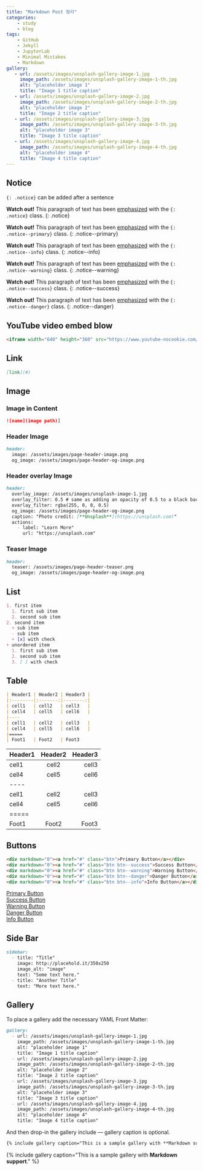 ```yaml
---
title: "Markdown Post 정리"  
categories:  
    - study
    - blog
tags:  
    - GitHub  
    - Jekyll  
    - JupyterLab  
    - Minimal Mistakes
    - Markdown  
gallery:
   - url: /assets/images/unsplash-gallery-image-1.jpg
     image_path: /assets/images/unsplash-gallery-image-1-th.jpg
     alt: "placeholder image 1"
     title: "Image 1 title caption"
   - url: /assets/images/unsplash-gallery-image-2.jpg
     image_path: /assets/images/unsplash-gallery-image-2-th.jpg
     alt: "placeholder image 2"
     title: "Image 2 title caption"
   - url: /assets/images/unsplash-gallery-image-3.jpg
     image_path: /assets/images/unsplash-gallery-image-3-th.jpg
     alt: "placeholder image 3"
     title: "Image 3 title caption"
   - url: /assets/images/unsplash-gallery-image-4.jpg
     image_path: /assets/images/unsplash-gallery-image-4-th.jpg
     alt: "placeholder image 4"
     title: "Image 4 title caption"
---
```




## Notice

`{: .notice}` can be added after a sentence

**Watch out!** This paragraph of text has been [emphasized](#) with the `{: .notice}` class.
{: .notice}

**Watch out!** This paragraph of text has been [emphasized](#) with the `{: .notice--primary}` class.
{: .notice--primary}

**Watch out!** This paragraph of text has been [emphasized](#) with the `{: .notice--info}` class.
{: .notice--info}

**Watch out!** This paragraph of text has been [emphasized](#) with the `{: .notice--warning}` class.
{: .notice--warning}

**Watch out!** This paragraph of text has been [emphasized](#) with the `{: .notice--success}` class.
{: .notice--success}

**Watch out!** This paragraph of text has been [emphasized](#) with the `{: .notice--danger}` class.
{: .notice--danger}

## YouTube video embed blow  
```markdown
<iframe width="640" height="360" src="https://www.youtube-nocookie.com/embed/l2Of1-d5E5o?controls=0&amp;showinfo=0" frameborder="0" allowfullscreen></iframe>
```

## Link
```markdown
[link](#)
````

## Image

### Image in Content
```markdown
![name](image path)]
```

### Header Image  
```markdown
header:
  image: /assets/images/page-header-image.png
  og_image: /assets/images/page-header-og-image.png
```

### Header overlay Image  
```markdown
header:
  overlay_image: /assets/images/unsplash-image-1.jpg
  overlay_filter: 0.5 # same as adding an opacity of 0.5 to a black background
  overlay_filter: rgba(255, 0, 0, 0.5)
  og_image: /assets/images/page-header-og-image.png
  caption: "Photo credit: [**Unsplash**](https://unsplash.com)"
  actions:
    - label: "Learn More"
      url: "https://unsplash.com"
```

### Teaser Image  
```markdown
header:
  teaser: /assets/images/page-header-teaser.png
  og_image: /assets/images/page-header-og-image.png
```

## List

```markdown
1. first item  
  1. first sub item  
  2. second sub item  
2. second item  
  + sub item  
  - sub item  
  + [x] with check  
+ unordered item  
  1. first sub item  
  2. second sub item  
  3. [ ] with check  
```

## Table

```markdown
| Header1 | Header2 | Header3 |
|:--------|:-------:|--------:|
| cell1   | cell2   | cell3   |
| cell4   | cell5   | cell6   |
|----
| cell1   | cell2   | cell3   |
| cell4   | cell5   | cell6   |
|=====
| Foot1   | Foot2   | Foot3
```
| Header1 | Header2 | Header3 |
|:--------|:-------:|--------:|
| cell1   | cell2   | cell3   |
| cell4   | cell5   | cell6   |
|----
| cell1   | cell2   | cell3   |
| cell4   | cell5   | cell6   |
|=====
| Foot1   | Foot2   | Foot3


## Buttons

```html
<div markdown="0"><a href="#" class="btn">Primary Button</a></div>
<div markdown="0"><a href="#" class="btn btn--success">Success Button</a></div>
<div markdown="0"><a href="#" class="btn btn--warning">Warning Button</a></div>
<div markdown="0"><a href="#" class="btn btn--danger">Danger Button</a></div>
<div markdown="0"><a href="#" class="btn btn--info">Info Button</a></div>
```
<div markdown="0"><a href="#" class="btn">Primary Button</a></div>
<div markdown="0"><a href="#" class="btn btn--success">Success Button</a></div>
<div markdown="0"><a href="#" class="btn btn--warning">Warning Button</a></div>
<div markdown="0"><a href="#" class="btn btn--danger">Danger Button</a></div>
<div markdown="0"><a href="#" class="btn btn--info">Info Button</a></div>

## Side Bar

```markdown
sidebar:
  - title: "Title"
    image: http://placehold.it/350x250
    image_alt: "image"
    text: "Some text here."
  - title: "Another Title"
    text: "More text here."
```

## Gallery

To place a gallery add the necessary YAML Front Matter:

```markdown
gallery:
  - url: /assets/images/unsplash-gallery-image-1.jpg
    image_path: /assets/images/unsplash-gallery-image-1-th.jpg
    alt: "placeholder image 1"
    title: "Image 1 title caption"
  - url: /assets/images/unsplash-gallery-image-2.jpg
    image_path: /assets/images/unsplash-gallery-image-2-th.jpg
    alt: "placeholder image 2"
    title: "Image 2 title caption"
  - url: /assets/images/unsplash-gallery-image-3.jpg
    image_path: /assets/images/unsplash-gallery-image-3-th.jpg
    alt: "placeholder image 3"
    title: "Image 3 title caption"
  - url: /assets/images/unsplash-gallery-image-4.jpg
    image_path: /assets/images/unsplash-gallery-image-4-th.jpg
    alt: "placeholder image 4"
    title: "Image 4 title caption"
```

And then drop-in the gallery include — gallery caption is optional.

```markdown
{% include gallery caption="This is a sample gallery with **Markdown support**." %}
```

{% include gallery caption="This is a sample gallery with **Markdown support**." %}
